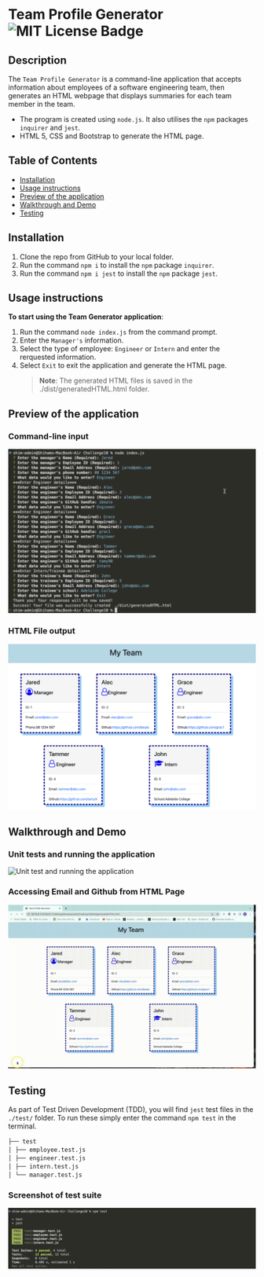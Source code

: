# Team Profile Generator ![MIT License Badge](https://camo.githubusercontent.com/302a0a2a90397c2fc68f3838a6c9b9cebec684d041d250065a05bebab1412cd7/68747470733a2f2f696d672e736869656c64732e696f2f62616467652f4c6963656e73652d4d49542d726564)

## Description

The `Team Profile Generator` is a command-line application that accepts information about employees of a software engineering team, then generates an HTML webpage that displays summaries for each team member in the team.

- The program is created using `node.js`. It also utilises the `npm` packages `inquirer` and `jest`.
- HTML 5, CSS and Bootstrap to generate the HTML page.

## Table of Contents

- [Installation](#installation)
- [Usage instructions](#usage-instructions)
- [Preview of the application](#Preview-of-the-application)
- [Walkthrough and Demo](#Walkthrough-and-Demo)
- [Testing](#Testing)

## Installation

1. Clone the repo from GitHub to your local folder.
2. Run the command `npm i` to install the `npm` package `inquirer`.
3. Run the command `npm i jest` to install the `npm` package `jest`.

## Usage instructions

**To start using the Team Generator application**:

1. Run the command `node index.js` from the command prompt.
2. Enter the `Manager's` information.
3. Select the type of employee: `Engineer` or `Intern` and enter the rerquested information.
4. Select `Exit` to exit the application and generate the HTML page.
   > **Note**: The generated HTML files is saved in the ./dist/generatedHTML.html folder.

## Preview of the application

### Command-line input

![Command-Line Input](./images/TeamGeneratorTerminal-Input.png)

### HTML File output

![Team Profile HTML File](./images/TeamGeneratorOutput.png)

## Walkthrough and Demo

### Unit tests and running the application

![Unit test and running the application](./images/DemoTeamProfileGenerator-1.gif)

### Accessing Email and Github from HTML Page

![Email and Github demo](./images/DemoTeamProfileGenerator-2.gif)

## Testing

As part of Test Driven Development (TDD), you will find `jest` test files in the `./test/` folder. To run these simply enter the command `npm test` in the terminal.

```md
├── test
│ ├── employee.test.js
│ ├── engineer.test.js
│ ├── intern.test.js          
│ └── manager.test.js
```
### Screenshot of test suite 
![Test suite passed screenshot](./images/TestPassed.png)
         
